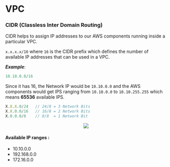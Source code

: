# VPC

### CIDR (Classless Inter Domain Routing)

CIDR helps to assign IP addresses to our AWS components running inside a particular VPC.

```x.x.x.x/16``` where ```16``` is the CIDR prefix which defines the number of available IP addresses that can be used in a VPC.

***Example***: 

```js
10.10.0.0/16  
```
Since it has 16, the Network IP would be ```10.10.0.0``` and the AWS components would get IPS ranging from  ```10.10.0.0``` to ```10.10.255.255``` which means **65536** available IPS.

```js
X.X.X.0/24   // 24/8 = 3 Network Bits 
X.X.0.0/16   // 16/8 = 2 Network Bits 
X.0.0.0/8    // 8/8  = 1 Network Bit  
```
<p align="center"><img with="600" src="https://github.com/karankumarshreds/AWS-Cloudformation/blob/master/img/cidr.PNG"/></p>

#### Available IP ranges : 

- 10.10.0.0
- 192.168.0.0
- 172.16.0.0
